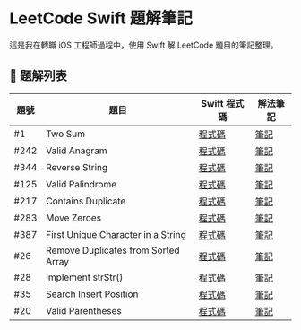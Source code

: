 # LeetCode Swift 題解筆記

這是我在轉職 iOS 工程師過程中，使用 Swift 解 LeetCode 題目的筆記整理。

## 📘 題解列表

| 題號 | 題目         | Swift 程式碼                     | 解法筆記                        |
|------|--------------|----------------------------------|---------------------------------|
| #1   | Two Sum      | [程式碼](./TwoSum/two_sum.swift) | [筆記](./TwoSum/README.md)     |
| #242 | Valid Anagram| [程式碼](./ValidAnagram/valid_anagram.swift) | [筆記](./ValidAnagram/README.md) |
| #344 | Reverse String | [程式碼](./ReverseString/reverse_string.swift) | [筆記](./ReverseString/README.md) |
| #125 | Valid Palindrome | [程式碼](./ValidPalindrome/valid_palindrome.swift) | [筆記](./ValidPalindrome/README.md) |
| #217 | Contains Duplicate | [程式碼](./ContainsDuplicate/contains_duplicate.swift) | [筆記](./ContainsDuplicate/README.md) |
| #283 | Move Zeroes      | [程式碼](./MoveZeroes/move_zeroes.swift) | [筆記](./MoveZeroes/README.md) |
| #387 | First Unique Character in a String | [程式碼](./FirstUniqueCharacter/first_unique_character.swift) | [筆記](./FirstUniqueCharacter/README.md) |
| #26  | Remove Duplicates from Sorted Array | [程式碼](./RemoveDuplicates/remove_duplicates.swift) | [筆記](./RemoveDuplicates/README.md) |
| #28  | Implement strStr() | [程式碼](./ImplementStrStr/implement_strstr.swift) | [筆記](./ImplementStrStr/README.md) |
| #35  | Search Insert Position | [程式碼](./SearchInsertPosition/search_insert_position.swift) | [筆記](./SearchInsertPosition/README.md) |
| #20  | Valid Parentheses | [程式碼](./ValidParentheses/valid_parentheses.swift) | [筆記](./ValidParentheses/README.md) |
